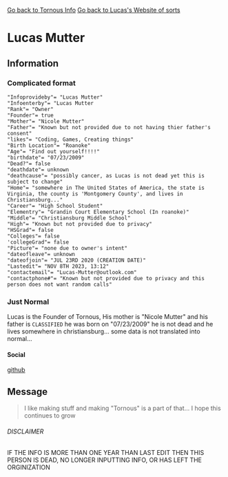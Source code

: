 [Go back to Tornous Info](https://tornous.github.io/Tornous-Info)
[Go back to Lucas's Website of sorts](https://lucasgames8957.github.io/)
# Lucas Mutter
## Information
### Complicated format
```
"Infoprovideby"= "Lucas Mutter"
"Infoenterby"= "Lucas Mutter
"Rank"= "Owner"
"Founder"= true
"Mother"= "Nicole Mutter"
"Father"= "Known but not provided due to not having thier father's consent"
"likes"= "Coding, Games, Creating things"
"Birth Location"= "Roanoke"
"Age"= "Find out yourself!!!!"
"birthdate"= "07/23/2009"
"Dead?"= false
"deathdate"= unknown
"deathcause"= "possibly cancer, as Lucas is not dead yet this is subject to change"
"Home"= "somewhere in The United States of America, the state is Virginia, the county is 'Montgomery County', and lives in Christiansburg..."
"Career"= "High School Student"
"Elementry"= "Grandin Court Elementary School (In roanoke)"
"Middle"= "Christiansburg Middle School"
"High"= "Known but not provided due to privacy"
"HSGrad"= false
"Colleges"= false
'collegeGrad"= false
"Picture"= "none due to owner's intent"
"dateofleave"= unknown
"dateofjoin"= "JUL 23RD 2020 (CREATION DATE)"
"Lastedit"= "NOV 8TH 2023, 13:12"
"contactemail"= "Lucas-Mutter@outlook.com"
"contactphone#"= "Known but not provided due to privacy and this person does not want random calls"
```
### Just Normal
Lucas is the Founder of Tornous, His mother is "Nicole Mutter" and his father is `CLASSIFIED` he was born on "07/23/2009" he is not dead and he lives somewhere in christiansburg... some data is not translated into normal...
#### Social
[github](https://www.github.com/lucasgames8957)
## Message
> I like making stuff and making "Tornous" is a part of that... I hope this continues to grow
###### DISCLAIMER
IF THE INFO IS MORE THAN ONE YEAR THAN LAST EDIT THEN THIS PERSON IS DEAD, NO LONGER INPUTTING INFO, OR HAS LEFT THE ORGINIZATION
